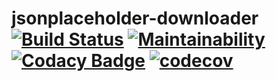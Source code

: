 # jsonplaceholder-downloader [![Build Status](https://travis-ci.com/Hotrook/jsonplaceholder-downloader.svg?branch=master)](https://travis-ci.com/Hotrook/jsonplaceholder-downloader) [![Maintainability](https://api.codeclimate.com/v1/badges/394a810829fa8366a4c7/maintainability)](https://codeclimate.com/github/Hotrook/jsonplaceholder-downloader/maintainability) [![Codacy Badge](https://api.codacy.com/project/badge/Grade/144377f930d3446a988dff514c7589c3)](https://www.codacy.com/app/Hotrook/jsonplaceholder-downloader?utm_source=github.com&amp;utm_medium=referral&amp;utm_content=Hotrook/jsonplaceholder-downloader&amp;utm_campaign=Badge_Grade) [![codecov](https://codecov.io/gh/Hotrook/jsonplaceholder-downloader/branch/master/graph/badge.svg)](https://codecov.io/gh/Hotrook/jsonplaceholder-downloader)
